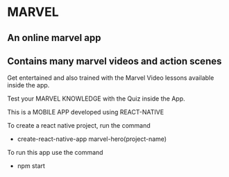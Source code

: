 # MARVEL 

## An online marvel app
## Contains many marvel videos and action scenes

Get entertained and also trained with the Marvel Video lessons available inside the app.

Test your MARVEL KNOWLEDGE with the Quiz inside the App.

This is a MOBILE APP developed using REACT-NATIVE

To create a react native project, run the command

* create-react-native-app marvel-hero(project-name)

To run this app use the command

* npm start